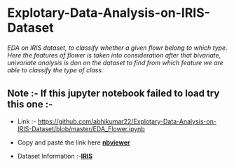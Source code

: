 # Explotary-Data-Analysis-on-IRIS-Dataset
###### EDA on IRIS dataset, to classify whether a given flowr belong to which type. Here the features of flower is taken into consideration after that bivariate, univariate analysis is don on the dataset to find from which feature we are able to classify the type of class.

## Note :- If this jupyter notebook failed to load try this one :-
- Link :- https://github.com/abhikumar22/Explotary-Data-Analysis-on-IRIS-Dataset/blob/master/EDA_Flower.ipynb<br>

- Copy and paste the link here **[nbviewer](https://nbviewer.jupyter.org/)**

- Dataset Information :-**[IRIS](http://archive.ics.uci.edu/ml/datasets/Iris)**
